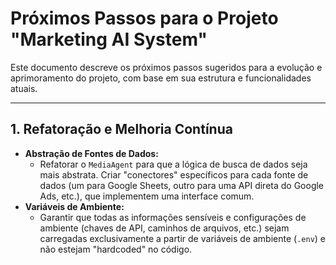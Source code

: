 # Próximos Passos para o Projeto "Marketing AI System"

Este documento descreve os próximos passos sugeridos para a evolução e aprimoramento do projeto, com base em sua estrutura e funcionalidades atuais.

---

## 1. Refatoração e Melhoria Contínua

-   **Abstração de Fontes de Dados:**
    -   Refatorar o `MediaAgent` para que a lógica de busca de dados seja mais abstrata. Criar "conectores" específicos para cada fonte de dados (um para Google Sheets, outro para uma API direta do Google Ads, etc.), que implementem uma interface comum.
-   **Variáveis de Ambiente:**
    -   Garantir que todas as informações sensíveis e configurações de ambiente (chaves de API, caminhos de arquivos, etc.) sejam carregadas exclusivamente a partir de variáveis de ambiente (`.env`) e não estejam "hardcoded" no código.